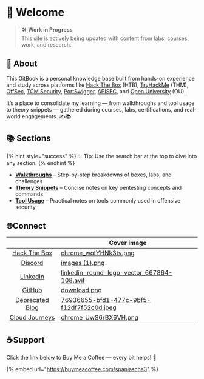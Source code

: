 # 👋 Welcome

> 🛠 **Work in Progress**\
> This site is actively being updated with content from labs, courses, work, and research.

## 🧭 About

This GitBook is a personal knowledge base built from hands-on experience and study across platforms like [Hack The Box](https://academy.hackthebox.com/) (HTB), [TryHackMe](https://tryhackme.com/) (THM), [OffSec](https://www.offsec.com/courses-and-certifications/), [TCM Security](https://academy.tcm-sec.com/), [PortSwigger](https://portswigger.net/web-security), [APISEC](https://www.apisecuniversity.com/#courses), and [Open University](https://www.open.ac.uk/) (OU).

It’s a place to consolidate my learning — from walkthroughs and tool usage to theory snippets — gathered during courses, labs, certifications, and real-world engagements. ✍️📚

## 📚 Sections

{% hint style="success" %}
✨ Tip: Use the search bar at the top to dive into any section.
{% endhint %}

* [**Walkthroughs**](broken-reference) – Step-by-step breakdowns of boxes, labs, and challenges
* [**Theory Snippets**](broken-reference) – Concise notes on key pentesting concepts and commands
* [**Tool Usage**](broken-reference) – Practical notes on tools commonly used in offensive security

## 🌐Connect <a href="#about" id="about"></a>

<table data-view="cards"><thead><tr><th align="center"></th><th data-hidden data-card-cover data-type="image">Cover image</th></tr></thead><tbody><tr><td align="center"><a href="https://app.hackthebox.com/profile/1705946">Hack The Box</a></td><td><a href=".gitbook/assets/chrome_wotYHNk3tv.png">chrome_wotYHNk3tv.png</a></td></tr><tr><td align="center"><a href="https://discordapp.com/users/927863521700626462">Discord</a></td><td><a href=".gitbook/assets/images (1).png">images (1).png</a></td></tr><tr><td align="center"><a href="https://www.linkedin.com/in/charalamposspanias/">LinkedIn</a></td><td><a href=".gitbook/assets/linkedin-round-logo-vector_667864-108.avif">linkedin-round-logo-vector_667864-108.avif</a></td></tr><tr><td align="center"><a href="https://github.com/cspanias">GitHub</a></td><td><a href=".gitbook/assets/download.png">download.png</a></td></tr><tr><td align="center"><a href="https://cspanias.github.io/">Deprecated Blog</a></td><td><a href=".gitbook/assets/76936655-bfd1-477c-9bf5-f12df7f52c0d.jpeg">76936655-bfd1-477c-9bf5-f12df7f52c0d.jpeg</a></td></tr><tr><td align="center"><a href="https://cloud-journeys.super.site/">Cloud Journeys</a></td><td><a href=".gitbook/assets/chrome_UwS6rBX6VH.png">chrome_UwS6rBX6VH.png</a></td></tr></tbody></table>

## ☕Support

Click the link below to Buy Me a Coffee — every bit helps! 🙏

{% embed url="https://buymeacoffee.com/spaniascha3" %}
